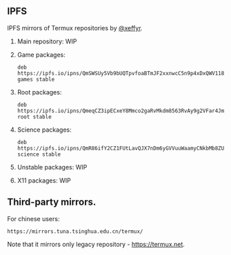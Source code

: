 ## IPFS

IPFS mirrors of Termux repositories by [@xeffyr](https://github.com/xeffyr).

1. Main repository: WIP

2. Game packages:
   ```
   deb https://ipfs.io/ipns/QmSWSUy5Vb9bUQTpvfoaBTmJF2xxnwcC5n9p4xDxQWV118 games stable
   ```

3. Root packages:
   ```
   deb https://ipfs.io/ipns/QmeqCZ3ipECxeY8Mmco2gaRvMkdm8563RvAy9g2VFar4Jm root stable
   ```

4. Science packages:
   ```
   deb https://ipfs.io/ipns/QmR86ifY2CZ1FUtLavQJX7nDm6yGVVuuWaamyCNkbMb8ZU science stable
   ```

5. Unstable packages: WIP

6. X11 packages: WIP

## Third-party mirrors.

For chinese users:
```
https://mirrors.tuna.tsinghua.edu.cn/termux/
```
Note that it mirrors only legacy repository - https://termux.net.
